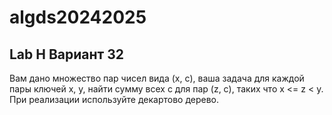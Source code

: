 
# algds20242025


## Lab H Вариант 32

Вам дано множество пар чисел вида (x, c), ваша задача для каждой пары ключей x, y, найти сумму всех 
с для пар (z, c), таких что x <= z < y. При реализации используйте декартово дерево.
